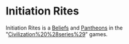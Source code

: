 # Initiation Rites

Initiation Rites is a [Beliefs](belief) and [Pantheons](pantheon) in the "[Civilization%20%28series%29](Civilization)" games.
